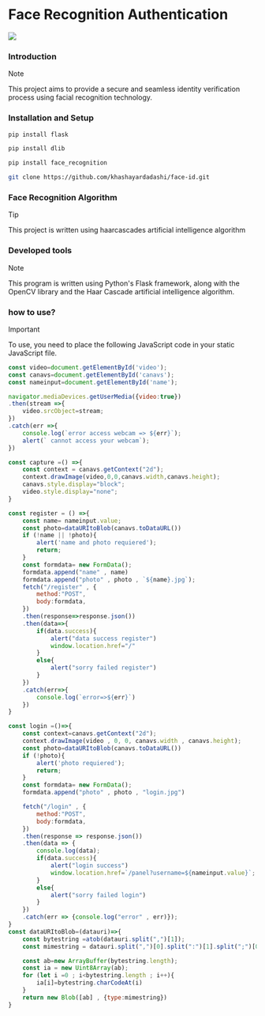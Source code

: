 # Face Recognition Authentication

  <a href="https://skillicons.dev">
    <img src="https://skillicons.dev/icons?i=js,py,cpp,flask,cmake" />
  </a>

### Introduction
> [!NOTE]
> This project aims to provide a secure and seamless identity verification process using facial recognition technology.
### Installation and Setup
``` bash
pip install flask
```
``` bash
pip install dlib
```
```bash
pip install face_recognition
```
```bash
git clone https://github.com/khashayardadashi/face-id.git
```
### Face Recognition Algorithm
> [!TIP]
> This project is written using haarcascades artificial intelligence algorithm

### Developed tools
> [!NOTE]
> This program is written using Python's Flask framework, along with the OpenCV library and the Haar Cascade artificial intelligence algorithm.

### how to use?
> [!IMPORTANT]
> To use, you need to place the following JavaScript code in your static JavaScript file.
``` js
const video=document.getElementById('video');
const canavs=document.getElementById('canavs');
const nameinput=document.getElementById('name');

navigator.mediaDevices.getUserMedia({video:true})
.then(stream =>{
    video.srcObject=stream;
})
.catch(err =>{
    console.log(`error access webcam => ${err}`);
    alert(` cannot access your webcam`);
})

const capture =() =>{
    const context = canavs.getContext("2d");
    context.drawImage(video,0,0,canavs.width,canavs.height);
    canavs.style.display="block";
    video.style.display="none";
}

const register = () =>{
    const name= nameinput.value;
    const photo=dataURItoBlob(canavs.toDataURL())
    if (!name || !photo){
        alert('name and photo requiered');
        return;
    }
    const formdata= new FormData();
    formdata.append("name" , name)
    formdata.append("photo" , photo , `${name}.jpg`);
    fetch("/register" , {
        method:"POST",
        body:formdata,
    })
    .then(response=>response.json())
    .then(data=>{
        if(data.success){
            alert("data success register")
            window.location.href="/"
        }
        else{
            alert("sorry failed register")
        }
    })
    .catch(err=>{
        console.log(`error=>${err}`)
    })
}

const login =()=>{
    const context=canavs.getContext("2d");
    context.drawImage(video , 0, 0, canavs.width , canavs.height);
    const photo=dataURItoBlob(canavs.toDataURL())
    if (!photo){
        alert('photo requiered');
        return;
    }
    const formdata= new FormData();
    formdata.append("photo" , photo , "login.jpg")

    fetch("/login" , {
        method:"POST",
        body:formdata,
    })
    .then(response => response.json())
    .then(data => {
        console.log(data);
        if(data.success){
            alert("login success")
            window.location.href=`/panel?username=${nameinput.value}`;
        }
        else{
            alert("sorry failed login")
        }
    })
    .catch(err => {console.log("error" , err)});
}
const dataURItoBlob=(datauri)=>{
    const bytestring =atob(datauri.split(",")[1]);
    const mimestring = datauri.split(",")[0].split(":")[1].split(";")[0];

    const ab=new ArrayBuffer(bytestring.length);
    const ia = new Uint8Array(ab);
    for (let i =0 ; i<bytestring.length ; i++){
        ia[i]=bytestring.charCodeAt(i)
    }
    return new Blob([ab] , {type:mimestring})
}
```
